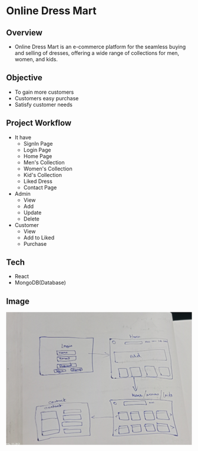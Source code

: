# **Online Dress Mart**
## Overview
- Online Dress Mart is an e-commerce platform for the seamless buying and selling of dresses, offering a wide range of collections for men, women, and kids.
## Objective
- To gain more customers
- Customers easy purchase
- Satisfy customer needs
## Project Workflow
- It have
  - SignIn Page
  - Login Page
  - Home Page
  - Men's Collection
  - Women's Collection
  - Kid's Collection
  - Liked Dress
  - Contact Page
- Admin
  - View
  - Add
  - Update
  - Delete
- Customer
  - View
  - Add to Liked
  - Purchase
## Tech
  - React
  - MongoDB(Database)
## Image
<img src="./images/dress-wireframe.jpg">
